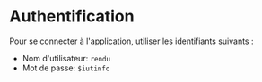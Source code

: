 # Authentification

Pour se connecter à l'application, utiliser les identifiants suivants :
 - Nom d'utilisateur: `rendu`
 - Mot de passe: `$iutinfo`
